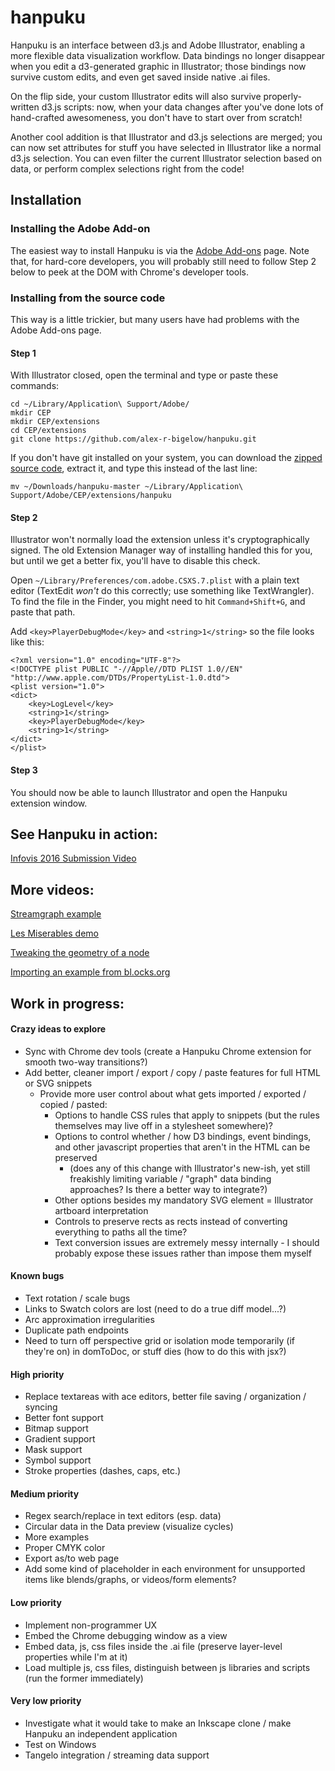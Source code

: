 # hanpuku #

Hanpuku is an interface between d3.js and Adobe Illustrator, enabling a more flexible
data visualization workflow. Data bindings no longer disappear when you edit a d3-generated
graphic in Illustrator; those bindings now survive custom edits, and even
get saved inside native .ai files.

On the flip side, your custom Illustrator edits
will also survive properly-written d3.js scripts: now, when your data changes after
you've done lots of hand-crafted awesomeness, you don't have to start over from scratch!

Another cool addition is that Illustrator and d3.js selections are merged; you can now
set attributes for stuff you have selected in Illustrator like a normal d3.js selection. You can
even filter the current Illustrator selection based on data, or perform complex selections right from
the code!

Installation
------------

### Installing the Adobe Add-on
The easiest way to install Hanpuku is via the [Adobe Add-ons](https://creative.adobe.com/addons/products/15087) page. Note that, for hard-core developers, you will probably still need to follow Step 2 below to peek at the DOM with Chrome's developer tools.

### Installing from the source code
This way is a little trickier, but many users have had problems with the Adobe Add-ons page.

#### Step 1
With Illustrator closed, open the terminal and type or paste these commands:

```
cd ~/Library/Application\ Support/Adobe/
mkdir CEP
mkdir CEP/extensions
cd CEP/extensions
git clone https://github.com/alex-r-bigelow/hanpuku.git
```

If you don't have git installed on your system, you can download the [zipped source code](https://github.com/alex-r-bigelow/hanpuku/archive/master.zip), extract it, and type this instead of the last line:
```
mv ~/Downloads/hanpuku-master ~/Library/Application\ Support/Adobe/CEP/extensions/hanpuku
```

#### Step 2
Illustrator won't normally load the extension unless it's cryptographically signed. The old Extension Manager way of installing handled this for you, but until we get a better fix, you'll have to disable this check.

Open `~/Library/Preferences/com.adobe.CSXS.7.plist` with a plain text editor (TextEdit *won't* do this correctly; use something like TextWrangler). To find the file in the Finder, you might need to hit `Command+Shift+G`, and paste that path.

Add `<key>PlayerDebugMode</key>` and `<string>1</string>` so the file looks like this:

```
<?xml version="1.0" encoding="UTF-8"?>
<!DOCTYPE plist PUBLIC "-//Apple//DTD PLIST 1.0//EN" "http://www.apple.com/DTDs/PropertyList-1.0.dtd">
<plist version="1.0">
<dict>
	<key>LogLevel</key>
	<string>1</string>
	<key>PlayerDebugMode</key>
	<string>1</string>
</dict>
</plist>
```

#### Step 3
You should now be able to launch Illustrator and open the Hanpuku extension window.


See Hanpuku in action:
----------------------

[Infovis 2016 Submission Video](https://www.youtube.com/watch?v=eNoDZcs7vVs)

More videos:
------------

[Streamgraph example](https://www.youtube.com/watch?v=uYQ-RLT5AVA)

[Les Miserables demo](https://www.youtube.com/watch?v=BBY0-AopdQ8)

[Tweaking the geometry of a node](http://youtu.be/xuBMgR6ElR4)

[Importing an example from bl.ocks.org](http://youtu.be/41P-h6e8OcI)


Work in progress:
-----------------
#### Crazy ideas to explore
- Sync with Chrome dev tools (create a Hanpuku Chrome extension for smooth two-way transitions?)
- Add better, cleaner import / export / copy / paste features for full HTML or SVG snippets
  - Provide more user control about what gets imported / exported / copied / pasted:
    - Options to handle CSS rules that apply to snippets (but the rules themselves may live off in a stylesheet somewhere)?
    - Options to control whether / how D3 bindings, event bindings, and other javascript properties that aren't in the HTML can be preserved
      - (does any of this change with Illustrator's new-ish, yet still freakishly limiting variable / "graph" data binding approaches? Is there a better way to integrate?)
    - Other options besides my mandatory SVG element = Illustrator artboard interpretation
    - Controls to preserve rects as rects instead of converting everything to paths all the time?
    - Text conversion issues are extremely messy internally - I should probably expose these issues rather than impose them myself

#### Known bugs
- Text rotation / scale bugs
- Links to Swatch colors are lost (need to do a true diff model...?)
- Arc approximation irregularities
- Duplicate path endpoints
- Need to turn off perspective grid or isolation mode temporarily (if they're on) in domToDoc, or stuff dies (how to do this with jsx?)

#### High priority
- Replace textareas with ace editors, better file saving / organization / syncing
- Better font support
- Bitmap support
- Gradient support
- Mask support
- Symbol support
- Stroke properties (dashes, caps, etc.)

#### Medium priority
- Regex search/replace in text editors (esp. data)
- Circular data in the Data preview (visualize cycles)
- More examples
- Proper CMYK color
- Export as/to web page
- Add some kind of placeholder in each environment for unsupported items like blends/graphs, or videos/form elements?

#### Low priority
- Implement non-programmer UX
- Embed the Chrome debugging window as a view
- Embed data, js, css files inside the .ai file (preserve layer-level properties while I'm at it)
- Load multiple js, css files, distinguish between js libraries and scripts (run the former immediately)

#### Very low priority
- Investigate what it would take to make an Inkscape clone / make Hanpuku an independent application
- Test on Windows
- Tangelo integration / streaming data support
